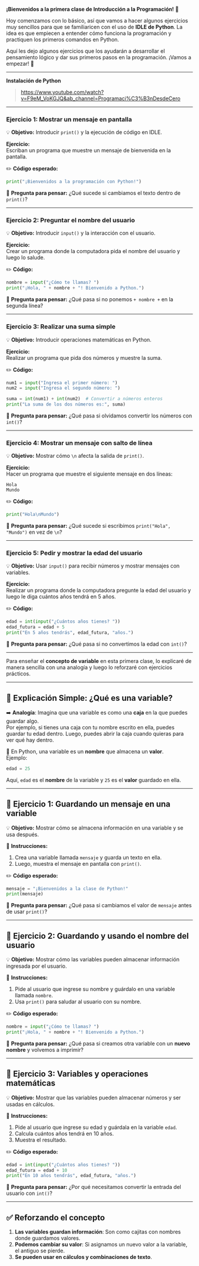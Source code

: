 **¡Bienvenidos a la primera clase de Introducción a la Programación!** 🎉

Hoy comenzamos con lo básico, así que vamos a hacer algunos ejercicios muy sencillos para que se familiaricen con el uso de **IDLE de Python**. La idea es que empiecen a entender cómo funciona la programación y practiquen los primeros comandos en Python.

Aquí les dejo algunos ejercicios que los ayudarán a desarrollar el pensamiento lógico y dar sus primeros pasos en la programación. ¡Vamos a empezar! 🚀

----------

**Instalación de Python**
>https://www.youtube.com/watch?v=F9eM_VoKGJQ&ab_channel=Programaci%C3%B3nDesdeCero

----------

### **Ejercicio 1: Mostrar un mensaje en pantalla**

💡 **Objetivo:** Introducir `print()` y la ejecución de código en IDLE.

**Ejercicio:**  
Escriban un programa que muestre un mensaje de bienvenida en la pantalla.

✏️ **Código esperado:**

```python
print("¡Bienvenidos a la programación con Python!")

```

🔹 **Pregunta para pensar:** ¿Qué sucede si cambiamos el texto dentro de `print()`?

----------

### **Ejercicio 2: Preguntar el nombre del usuario**

💡 **Objetivo:** Introducir `input()` y la interacción con el usuario.

**Ejercicio:**  
Crear un programa donde la computadora pida el nombre del usuario y luego lo salude.

✏️ **Código:**

```python
nombre = input("¿Cómo te llamas? ")
print("¡Hola, " + nombre + "! Bienvenido a Python.")

```

🔹 **Pregunta para pensar:** ¿Qué pasa si no ponemos `+ nombre +` en la segunda línea?

----------

### **Ejercicio 3: Realizar una suma simple**

💡 **Objetivo:** Introducir operaciones matemáticas en Python.

**Ejercicio:**  
Realizar un programa que pida dos números y muestre la suma.

✏️ **Código:**

```python
num1 = input("Ingresa el primer número: ")
num2 = input("Ingresa el segundo número: ")

suma = int(num1) + int(num2)  # Convertir a números enteros
print("La suma de los dos números es:", suma)

```

🔹 **Pregunta para pensar:** ¿Qué pasa si olvidamos convertir los números con `int()`?

----------

### **Ejercicio 4: Mostrar un mensaje con salto de línea**

💡 **Objetivo:** Mostrar cómo `\n` afecta la salida de `print()`.

**Ejercicio:**  
Hacer un programa que muestre el siguiente mensaje en dos líneas:

```
Hola
Mundo

```

✏️ **Código:**

```python
print("Hola\nMundo")

```

🔹 **Pregunta para pensar:** ¿Qué sucede si escribimos `print("Hola", "Mundo")` en vez de `\n`?

----------

### **Ejercicio 5: Pedir y mostrar la edad del usuario**

💡 **Objetivo:** Usar `input()` para recibir números y mostrar mensajes con variables.

**Ejercicio:**  
Realizar un programa donde la computadora pregunte la edad del usuario y luego le diga cuántos años tendrá en 5 años.

✏️ **Código:**

```python
edad = int(input("¿Cuántos años tienes? "))
edad_futura = edad + 5
print("En 5 años tendrás", edad_futura, "años.")

```

🔹 **Pregunta para pensar:** ¿Qué pasa si no convertimos la edad con `int()`?

----------

Para enseñar el **concepto de variable** en esta primera clase, lo explicaré de manera sencilla con una analogía y luego lo reforzaré con ejercicios prácticos.

----------

## **🌟 Explicación Simple: ¿Qué es una variable?**

➡️ **Analogía**: Imagina que una variable es como una **caja** en la que puedes guardar algo.  
Por ejemplo, si tienes una caja con tu nombre escrito en ella, puedes guardar tu edad dentro. Luego, puedes abrir la caja cuando quieras para ver qué hay dentro.

📌 En Python, una variable es un **nombre** que almacena un **valor**.  
Ejemplo:

```python
edad = 25

```

Aquí, `edad` es el **nombre** de la variable y `25` es el **valor** guardado en ella.

----------

## **📝 Ejercicio 1: Guardando un mensaje en una variable**

💡 **Objetivo:** Mostrar cómo se almacena información en una variable y se usa después.

📌 **Instrucciones:**

1.  Crea una variable llamada `mensaje` y guarda un texto en ella.
2.  Luego, muestra el mensaje en pantalla con `print()`.

✏️ **Código esperado:**

```python
mensaje = "¡Bienvenidos a la clase de Python!"
print(mensaje)

```

🔹 **Pregunta para pensar:** ¿Qué pasa si cambiamos el valor de `mensaje` antes de usar `print()`?

----------

## **📝 Ejercicio 2: Guardando y usando el nombre del usuario**

💡 **Objetivo:** Mostrar cómo las variables pueden almacenar información ingresada por el usuario.

📌 **Instrucciones:**

1.  Pide al usuario que ingrese su nombre y guárdalo en una variable llamada `nombre`.
2.  Usa `print()` para saludar al usuario con su nombre.

✏️ **Código esperado:**

```python
nombre = input("¿Cómo te llamas? ")
print("¡Hola, " + nombre + "! Bienvenido a Python.")

```

🔹 **Pregunta para pensar:** ¿Qué pasa si creamos otra variable con un **nuevo nombre** y volvemos a imprimir?

----------

## **📝 Ejercicio 3: Variables y operaciones matemáticas**

💡 **Objetivo:** Mostrar que las variables pueden almacenar números y ser usadas en cálculos.

📌 **Instrucciones:**

1.  Pide al usuario que ingrese su edad y guárdala en la variable `edad`.
2.  Calcula cuántos años tendrá en 10 años.
3.  Muestra el resultado.

✏️ **Código esperado:**

```python
edad = int(input("¿Cuántos años tienes? "))
edad_futura = edad + 10
print("En 10 años tendrás", edad_futura, "años.")

```

🔹 **Pregunta para pensar:** ¿Por qué necesitamos convertir la entrada del usuario con `int()`?

----------

## **✅ Reforzando el concepto**

1.  **Las variables guardan información**: Son como cajitas con nombres donde guardamos valores.
2.  **Podemos cambiar su valor**: Si asignamos un nuevo valor a la variable, el antiguo se pierde.
3.  **Se pueden usar en cálculos y combinaciones de texto**.


<!--stackedit_data:
eyJoaXN0b3J5IjpbLTIxMzM0NjgwMDVdfQ==
-->